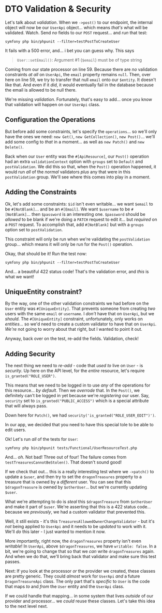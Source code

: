 # DTO Validation & Security

Let's talk about *validation*. When we `->post()` to our endpoint, the internal
object will now be our `UserApi` object... which means *that's* what will be validated.
Watch. Send *no* fields to our `POST` request... and *run* that test:

```terminal-silent
symfony php bin/phpunit --filter=testPostToCreateUser
```

It fails with a 500 error, and... i bet you can guess why. This says

> `User::setEmail()`: Argument #1 (`$email`) must be of type string

Coming from our state processor on line 59. Because there are *no* validation
constraints *at all* on `UserApi`, the `email` property remains `null`. Then,
over here on line 59, we try to transfer that null `email` onto our `$entity`. It
doesn't like that. And even if it *did*, it would eventually fail in the database
because the email is allowed to be null there.

We're missing *validation*. Fortunately, that's easy to add... once you know
that validation will happen on our `UserApi` class.

## Configuration the Operations

But before add some constraints, let's specify the `operations`... so we'll only
have the ones we need: `new Get()`, `new GetCollection()`, `new Post()`... we'll
add some config to *that* in a moment... as well as `new Patch()` and `new Delete()`.

Back when our `User` entity was the `#[ApiResource]`, our `Post()` operation had
an extra `validationContext` option with `groups` set to `Default` and
`postValidation`. We did this so that, when the `Post()` operation happened, it
would run *all* of the *normal* validators *plus* any that were in this
`postValidation` group. We'll see where this comes into play in a moment.

## Adding the Constraints

Ok, let's add some constraints: `$id` isn't even writable... we want `$email` to
be `#[NotBlank]`... and be an `#[Email]`. We want `$username` to be `#[NotBlank]`...
then `$password` is an interesting one. `$password` should be *allowed* to be blank
if we're doing a `PATCH` request to edit it... but *required* on a `POST` request.
To accomplish that, add `#[NotBlank]` but with a `groups` option set to
`postValidation`.

This constraint will only be run when we're validating the `postValidation` group...
which means it will only be run for the `Post()` operation.

Okay, that should be it! Run the test now:

```terminal-silent
symfony php bin/phpunit --filter=testPostToCreateUser
```

And... a beautiful 422 status code! That's the validation error, and *this* is
what we want!

## UniqueEntity constraint?

By the way, one of the other validation constraints we had before on the `User`
entity was `#[UniqueEntity]`. That prevents someone from creating *two* users
with the same `email` or `username`. I *don't* have that on `UserApi`, but we
*should*. The `#[UniqueEntity]` constraint, unfortunately, only works on *entities*...
so we'd need to create a custom validator to have that on `UserApi`. *We're* not
going to worry about that right, but I wanted to point it out.

Anyway, back over on the test, re-add the fields. Validation, check!

## Adding Security

The next thing we need to *re-add* - code that *used to* live on `User` - is
*security*. Up here on the API level, for the *entire* resource, let's
require `is_granted("ROLE_USER")`.

This means that we need to be logged in to use *any* of the operations for this
resource... *by default*. Then we *overrode* that. In the `Post()`, we definitely
can't be logged in yet because we're *registering* our user. Say,
`security` set to `is_granted("PUBLIC_ACCESS")` which is a special attribute that
will always pass.

Down here for `Patch()`, we had `security('is_granted("ROLE_USER_EDIT")')`.

In our app, we decided that you need to have this special tole to be able to
edit users.

Ok! Let's run *all* of the tests for `User`:

```terminal
symfony php bin/phpunit tests/Functional/UserResourceTest.php
```

And... *oh*. Not bad! Three out of four! The failure comes from
`testTreasuresCannotBeStolen()`. That doesn't sound good!

If we check that out... this is a really interesting test where we `->patch()` to
update a `$user`, and then try to set the `dragonTreasures` property to a treasure
that is owned by a *different* user. You can see that this `$dragonTreasure` is owned
by `$otherUser`... but we're currently updating `$user`.

What we're attempting to do is *steal* this `$dragonTreasure` from `$otherUser` and
make it part of `$user`. We're asserting that this is a 422 status code... because
we *previously*, we had a custom validator that prevented this.

Well, it still exists - it's this `TreasuresAllowedOwnerChangeValidator` - but it's
*not* being applied to `UserApi` and it needs to be *updated* to work with it.
We'll *do* this later - I just wanted to mention it now.

More importantly, right now, the `dragonTreasures` property isn't even *writable*!
In `UserApi`, above `$dragonTreasures`, we have `writable: false`. In a bit, we're
going to change that so that we *can* write `dragonTreasures` again. And when we
do that, we'll bring back that validator and make sure this test passes.

Next: If you look at the processor *or* the provider we created, these classes are
pretty generic. They could *almost* work for `UserApi` *and* a future
`DragonTreasureApi` class. The only part that's *specific* to `User` is the code
that maps *to* and *from* the `User` entity and the `UserApi` class.

If we could handle that mapping... in some system that lives *outside* of our
provider and processor... we *could* reuse these classes. Let's take this idea
to the next level next.
